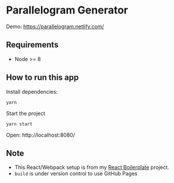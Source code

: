 # Parallelogram Generator

Demo: https://parallelogram.netlify.com/

## Requirements
- Node >= 8

## How to run this app

Install dependencies:

```shell
yarn
```

Start the project
```shell
yarn start
```

Open: http://localhost:8080/


## Note
- This React/Webpack setup is from  my [React Boilerplate](https://github.com/carlosrberto/simple-react-starter-project) project.
- `build` is under version control to use GitHub Pages
